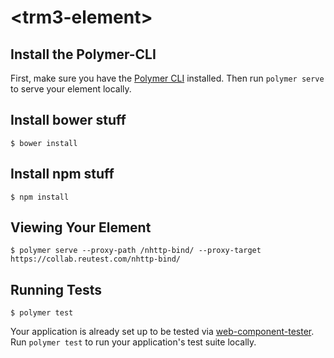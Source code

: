 # \<trm3-element\>



## Install the Polymer-CLI

First, make sure you have the [Polymer CLI](https://www.npmjs.com/package/polymer-cli) installed. Then run `polymer serve` to serve your element locally.

## Install bower stuff
```
$ bower install
```

## Install npm stuff
```
$ npm install
```

## Viewing Your Element

```
$ polymer serve --proxy-path /nhttp-bind/ --proxy-target https://collab.reutest.com/nhttp-bind/
```

## Running Tests

```
$ polymer test
```

Your application is already set up to be tested via [web-component-tester](https://github.com/Polymer/web-component-tester). Run `polymer test` to run your application's test suite locally.
